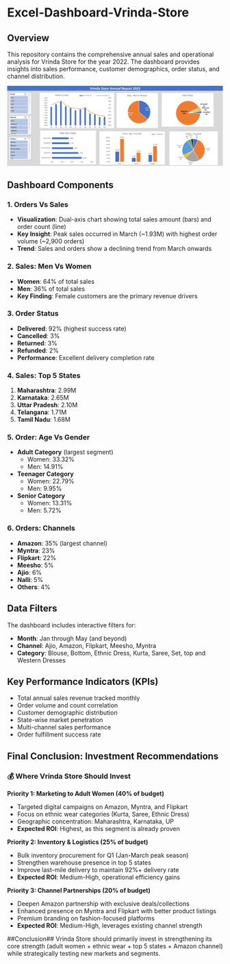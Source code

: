 # Excel-Dashboard-Vrinda-Store

## Overview
This repository contains the comprehensive annual sales and operational analysis for Vrinda Store for the year 2022. The dashboard provides insights into sales performance, customer demographics, order status, and channel distribution.

![](https://github.com/Rajni0327/Excel-Dashboard-Vrinda-Store/blob/main/Screenshot%202025-10-16%20200438.png)

## Dashboard Components

### 1. Orders Vs Sales
- **Visualization**: Dual-axis chart showing total sales amount (bars) and order count (line)
- **Key Insight**: Peak sales occurred in March (~1.93M) with highest order volume (~2,900 orders)
- **Trend**: Sales and orders show a declining trend from March onwards

### 2. Sales: Men Vs Women
- **Women**: 64% of total sales
- **Men**: 36% of total sales
- **Key Finding**: Female customers are the primary revenue drivers

### 3. Order Status
- **Delivered**: 92% (highest success rate)
- **Cancelled**: 3%
- **Returned**: 3%
- **Refunded**: 2%
- **Performance**: Excellent delivery completion rate

### 4. Sales: Top 5 States
1. **Maharashtra**: 2.99M
2. **Karnataka**: 2.65M
3. **Uttar Pradesh**: 2.10M
4. **Telangana**: 1.71M
5. **Tamil Nadu**: 1.68M

### 5. Order: Age Vs Gender
- **Adult Category** (largest segment)
  - Women: 33.32%
  - Men: 14.91%
- **Teenager Category**
  - Women: 22.79%
  - Men: 9.95%
- **Senior Category**
  - Women: 13.31%
  - Men: 5.72%

### 6. Orders: Channels
- **Amazon**: 35% (largest channel)
- **Myntra**: 23%
- **Flipkart**: 22%
- **Meesho**: 5%
- **Ajio**: 6%
- **Nalli**: 5%
- **Others**: 4%

## Data Filters
The dashboard includes interactive filters for:
- **Month**: Jan through May (and beyond)
- **Channel**: Ajio, Amazon, Flipkart, Meesho, Myntra
- **Category**: Blouse, Bottom, Ethnic Dress, Kurta, Saree, Set, top and Western Dresses

## Key Performance Indicators (KPIs)
- Total annual sales revenue tracked monthly
- Order volume and count correlation
- Customer demographic distribution
- State-wise market penetration
- Multi-channel sales performance
- Order fulfillment success rate

## Final Conclusion: Investment Recommendations

### 💰 Where Vrinda Store Should Invest

**Priority 1: Marketing to Adult Women (40% of budget)**
- Targeted digital campaigns on Amazon, Myntra, and Flipkart
- Focus on ethnic wear categories (Kurta, Saree, Ethnic Dress)
- Geographic concentration: Maharashtra, Karnataka, UP
- **Expected ROI**: Highest, as this segment is already proven

**Priority 2: Inventory & Logistics (25% of budget)**
- Bulk inventory procurement for Q1 (Jan-March peak season)
- Strengthen warehouse presence in top 5 states
- Improve last-mile delivery to maintain 92%+ delivery rate
- **Expected ROI**: Medium-High, operational efficiency gains

**Priority 3: Channel Partnerships (20% of budget)**
- Deepen Amazon partnership with exclusive deals/collections
- Enhanced presence on Myntra and Flipkart with better product listings
- Premium branding on fashion-focused platforms
- **Expected ROI**: Medium-High, leverages existing channel strength



##Conclusion##
Vrinda Store should primarily invest in strengthening its core strength (adult women + ethnic wear + top 5 states + Amazon channel) while strategically testing new markets and segments.

